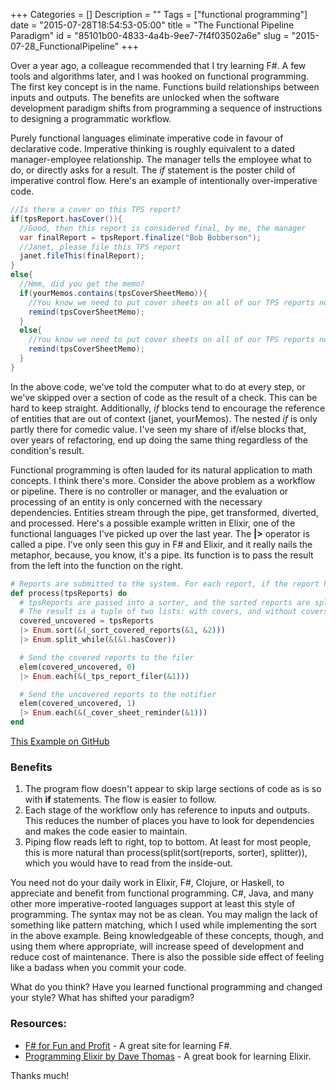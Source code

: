+++
Categories = []
Description = ""
Tags = ["functional programming"]
date = "2015-07-28T18:54:53-05:00"
title = "The Functional Pipeline Paradigm"
id = "85101b00-4833-4a4b-9ee7-7f4f03502a6e"
slug = "2015-07-28_FunctionalPipeline"
+++

Over a year ago, a colleague recommended that I try learning F#. A few tools and algorithms later, and I was hooked on functional programming. The first key concept is in the name. Functions build relationships between inputs and outputs. The benefits are unlocked when the software development paradigm shifts from programming a sequence of instructions to designing a programmatic workflow.

<!--more-->

Purely functional languages eliminate imperative code in favour of declarative code. Imperative thinking is roughly equivalent to a dated manager-employee relationship. The manager tells the employee what to do, or directly asks for a result. The *if* statement is the poster child of imperative control flow. Here's an example of intentionally over-imperative code.

```cs
//Is there a cover on this TPS report?
if(tpsReport.hasCover()){
  //Good, then this report is considered final, by me, the manager
  var finalReport = tpsReport.finalize("Bob Bobberson");
  //Janet, please file this TPS report
  janet.fileThis(finalReport);
}
else{
  //Hmm, did you get the memo?
  if(yourMemos.contains(tpsCoverSheetMemo)){
    //You know we need to put cover sheets on all of our TPS reports now
    remind(tpsCoverSheetMemo);
  }
  else{
    //You know we need to put cover sheets on all of our TPS reports now
    remind(tpsCoverSheetMemo);
  }
}
```

In the above code, we've told the computer what to do at every step, or we've skipped over a section of code as the result of a check. This can be hard to keep straight. Additionally, *if* blocks tend to encourage the reference of entities that are out of context (janet, yourMemos). The nested *if* is only partly there for comedic value. I've seen my share of if/else blocks that, over years of refactoring, end up doing the same thing regardless of the condition's result.

Functional programming is often lauded for its natural application to math concepts. I think there's more. Consider the above problem as a workflow or pipeline. There is no controller or manager, and the evaluation or processing of an entity is only concerned with the necessary dependencies. Entities stream through the pipe, get transformed, diverted, and processed. Here's a possible example written in Elixir, one of the functional languages I've picked up over the last year. The **|>** operator is called a pipe. I've only seen this guy in F# and Elixir, and it really nails the metaphor, because, you know, it's a pipe. Its function is to pass the result from the left into the function on the right.

```elixir
# Reports are submitted to the system. For each report, if the report has a cover sheet, the report must be filed. The system must send an alert for all reports that don't have cover sheets.
def process(tpsReports) do
  # tpsReports are passed into a sorter, and the sorted reports are split into two lists depending on presence of a cover sheet
  # The result is a tuple of two lists: with covers, and without covers
  covered_uncovered = tpsReports
  |> Enum.sort(&(_sort_covered_reports(&1, &2)))
  |> Enum.split_while(&(&1.hasCover))

  # Send the covered reports to the filer
  elem(covered_uncovered, 0)
  |> Enum.each(&(_tps_report_filer(&1)))

  # Send the uncovered reports to the notifier
  elem(covered_uncovered, 1)
  |> Enum.each(&(_cover_sheet_reminder(&1)))
end
```

[This Example on GitHub](https://github.com/adamkrieger/learn_elixir/blob/master/tps_processor.exs)

### Benefits
1. The program flow doesn't appear to skip large sections of code as is so with **if** statements. The flow is easier to follow.
2. Each stage of the workflow only has reference to inputs and outputs. This reduces the number of places you have to look for dependencies and makes the code easier to maintain.
3. Piping flow reads left to right, top to bottom. At least for most people, this is more natural than process(split(sort(reports, sorter), splitter)), which you would have to read from the inside-out.

You need not do your daily work in Elixir, F#, Clojure, or Haskell, to appreciate and benefit from functional programming. C#, Java, and many other more imperative-rooted languages support at least this style of programming. The syntax may not be as clean. You may malign the lack of something like pattern matching, which I used while implementing the sort in the above example. Being knowledgeable of these concepts, though, and using them where appropriate, will increase speed of development and reduce cost of maintenance. There is also the possible side effect of feeling like a badass when you commit your code.

What do you think? Have you learned functional programming and changed your style? What has shifted your paradigm?

### Resources:
* [F# for Fun and Profit](http://fsharpforfunandprofit.com/) - A great site for learning F#.
* [Programming Elixir by Dave Thomas](https://pragprog.com/book/elixir/programming-elixir) - A great book for learning Elixir.

Thanks much!
